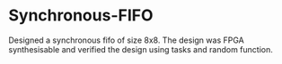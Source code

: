 # Synchronous-FIFO
Designed a synchronous fifo of size 8x8. The design was FPGA synthesisable and verified the design using tasks and random function. 
